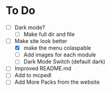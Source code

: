 # To Do
- [ ] Dark mode?
  - [ ] Make full dir and file
- [ ] Make site look better
  - [x] make the menu colaspable
  - [ ] Add images for each module
  - [ ] Dark Mode Switch (default dark)
- [ ] Improved README.md
- [ ] Add to mcpedl
- [ ] Add More Packs from the website
